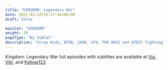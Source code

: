 ```yaml
---
title: "KINGDOM: Legendary War"
date: 2021-03-22T15:27:16+08:00
draft: false

mainCat: "KINGDOM"
weight: 20
pageType: "By SubCat"
description: "Stray Kids, BTOB, iKON, SF9, THE BOYZ and ATEEZ fighting for the crown showing performances according to the theme"
---
```

Kingdom: Legendary War full episodes with subtitles are available at [Viu](https://www.viu.com/ott/ph/en-us/vod/349457/Kingdom-Legendary-War-2021), [Viki](https://www.viki.com/tv/37746c-kingdom-legendary-war), and [Kshow123](http://kshow123.net/show/kingdom-legendary-war/)
